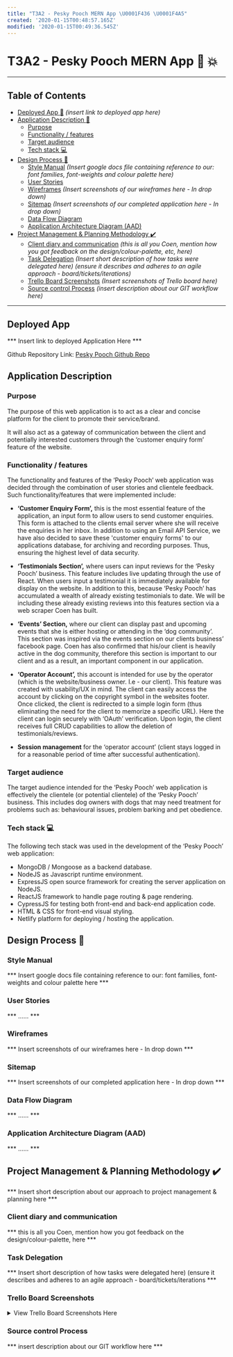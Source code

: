 ```yaml
---
title: "T3A2 - Pesky Pooch MERN App \U0001F436 \U0001F4A5"
created: '2020-01-15T00:48:57.165Z'
modified: '2020-01-15T00:49:36.545Z'
---
```


# T3A2 - Pesky Pooch MERN App :dog: :collision:

---

## Table of Contents

* [Deployed App :link:](#deployed-app) *(insert link to deployed app here)*
* [Application Description :pencil:](#application-description)
  * [Purpose](#purpose)
  * [Functionality / features](#functionality--features)
  * [Target audience](#Target-audience)
  * [Tech stack :computer:](#Tech-stack-computer) 
* [Design Process :art:](#Design-Process-art)
  * [Style Manual](#Style-Manual) *(Insert google docs file containing reference to our: font families, font-weights and colour palette here)*
  * [User Stories](#User-Stories)
  * [Wireframes](#Wireframes) *(Insert screenshots of our wireframes here - In drop down)*
  * [Sitemap](#Sitemap) *(Insert screenshots of our completed application here - In drop down)*
  * [Data Flow Diagram](#Data-Flow-Diagram)
  * [Application Architecture Diagram (AAD)](#Application-Architecture-Diagram-AAD)
* [Project Management & Planning Methodology :heavy_check_mark:](#Project-Management--Planning-Methodology-heavy_check_mark)
  * [Client diary and communication](#Client-diary-and-communication) *(this is all you Coen, mention how you got feedback on the design/colour-palette, etc, here)*
  * [Task Delegation](#Task-Delegation) *(Insert short description of how tasks were delegated here) (ensure it describes and adheres to an agile approach - board/tickets/iterations)*
  * [Trello Board Screenshots](#Trello-Board-Screenshots) *(Insert screenshots of Trello board here)*
  * [Source control Process](#Source-control-Process) *(insert description about our GIT workflow here)*

---

## Deployed App

*** Insert link to deployed Application Here ***

Github Repository Link: [Pesky Pooch Github Repo](https://github.com/DaleOnRails/CA_MERN_Client_Pesky_Pooch)

## Application Description

### Purpose

The purpose of this web application is to act as a clear and concise platform for the client to promote their service/brand.

It will also act as a gateway of communication between the client and potentially interested customers through the ‘customer enquiry form’ feature of the website.

### Functionality / features

The functionality and features of the ‘Pesky Pooch’ web application was decided through the combination of user stories and clientele feedback. Such functionality/features that were implemented include:

- **‘Customer Enquiry Form’,** this is the most essential feature of the application, an input form to allow users to send customer enquiries. This form is attached to the clients email server where she will receive the enquiries in her inbox. In addition to using an Email API Service, we have also decided to save these 'customer enquiry forms' to our applications database, for archiving and recording purposes. Thus, ensuring the highest level of data security.

- **‘Testimonials Section’,** where users can input reviews for the ‘Pesky Pooch’ business. This feature includes live updating through the use of React. When users input a testimonial it is immediately available for display on the website. In addition to this, because ‘Pesky Pooch’ has accumulated a wealth of already existing testimonials to date. We will be including these already existing reviews into this features section via a web scraper Coen has built.

- **‘Events’ Section,** where our client can display past and upcoming events that she is either hosting or attending in the ‘dog community’. This section was inspired via the events section on our clients business’ facebook page. Coen has also confirmed that his/our client is heavily active in the dog community, therefore this section is important to our client and as a result, an important component in our application.

- **‘Operator Account’,** this account is intended for use by the operator (which is the website/business owner. I.e - our client). This feature was created with usability/UX in mind. The client can easily access the account by clicking on the copyright symbol in the websites footer. Once clicked, the client is redirected to a simple login form (thus eliminating the need for the client to memorize a specific URL). Here the client can login securely with ‘OAuth’ verification. Upon login, the client receives full CRUD capabilities to allow the deletion of testimonials/reviews.

- **Session management** for the ‘operator account’ (client stays logged in for a reasonable period of time after successful authentication).

### Target audience

The target audience intended for the ‘Pesky Pooch’ web application is effectively the clientele (or potential clientele) of the ‘Pesky Pooch’ business. This includes dog owners with dogs that may need treatment for problems such as: behavioural issues, problem barking and pet obedience.

### Tech stack :computer:

The following tech stack was used in the development of the ‘Pesky Pooch’ web application:

- MongoDB / Mongoose as a backend database.
- NodeJS as Javascript runtime environment.
- ExpressJS open source framework for creating the server application on NodeJS.
- ReactJS framework to handle page routing & page rendering.
- CypressJS for testing both front-end and back-end application code.
- HTML & CSS for front-end visual styling.
- Netlify platform for deploying / hosting the application.

## Design Process :art:

### Style Manual

*** Insert google docs file containing reference to our: font families, font-weights and colour palette here ***

### User Stories

*** …… ***

### Wireframes

*** Insert screenshots of our wireframes here - In drop down ***

### Sitemap

*** Insert screenshots of our completed application here - In drop down ***

### Data Flow Diagram

*** …… ***

### Application Architecture Diagram (AAD)

*** …… ***



## Project Management & Planning Methodology :heavy_check_mark:

*** Insert short description about our approach to project management & planning here ***

### Client diary and communication

*** this is all you Coen, mention how you got feedback on the design/colour-palette, here ***

### Task Delegation

*** Insert short description of how tasks were delegated here) (ensure it describes and adheres to an agile approach - board/tickets/iterations ***

### Trello Board Screenshots

<details>
<summary>View Trello Board Screenshots Here</summary>
 
You can view screenshots of our 'Trello' project management process here: <a>docs/Trello Screenshots/TRELLO.pdf</a>
 
</details>

### Source control Process

*** insert description about our GIT workflow here ***







